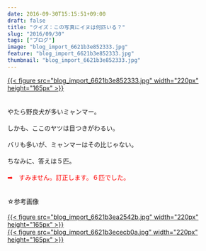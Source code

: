 ```yaml
---
date: 2016-09-30T15:15:51+09:00
draft: false
title: "クイズ：この写真にイヌは何匹いる？"
slug: "2016/09/30"
tags: ["ブログ"]
image: "blog_import_6621b3e852333.jpg"
feature: "blog_import_6621b3e852333.jpg"
thumbnail: "blog_import_6621b3e852333.jpg"
---
```

<a href="blog_import_6621b3e993f50.jpg">{{< figure src="blog_import_6621b3e852333.jpg" width="220px" height="165px" >}}</a><br/><br/><br/>やたら野良犬が多いミャンマー。<br/><br/>しかも、ここのヤツは目つきがわるい。<br/><br/>バリも多いが、ミャンマーはその比じゃない。<br/><br/>ちなみに、答えは５匹。<br/><br/><font color="#FF0000">➡　すみません。訂正します。６匹でした。</font><br/><br/><br/>☆参考画像<br/><br/><a href="blog_import_6621b3eb936f2.jpg">{{< figure src="blog_import_6621b3ea2542b.jpg" width="220px" height="165px" >}}</a><br/><a href="blog_import_6621b3ee31b9a.jpg">{{< figure src="blog_import_6621b3ececb0a.jpg" width="220px" height="165px" >}}</a><br/>

